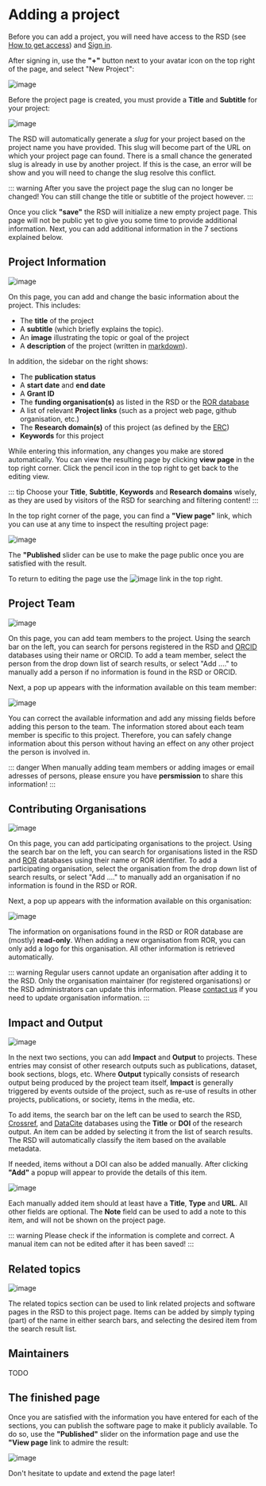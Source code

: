 <!--
SPDX-FileCopyrightText: 2022 Jason Maassen (Netherlands eScience Center) <j.maassen@esciencecenter.nl>
SPDX-FileCopyrightText: 2022 Netherlands eScience Center

SPDX-License-Identifier: CC-BY-4.0
-->

# Adding a project

Before you can add a project, you will need have access to the RSD (see [How to get access](getting-access.md)) and [Sign in](getting-access.md#how-to-sign-in).

After signing in, use the __"+"__ button next to your avatar icon on the top right of the page, and select "New Project":

![image](/plus-software-projects.gif)

Before the project page is created, you must provide a __Title__ and __Subtitle__ for your project:

![image](/new-project.gif)

The RSD will automatically generate a *slug* for your project based on the project name you have provided. This slug will become part of the URL on which your project page can found.
There is a small chance the generated slug is already in use by another project. If this is the case, an error will be show and you will need to change the slug resolve this conflict.

::: warning
After you save the project page the slug can no longer be changed! You can still change the title or subtitle of the project however.
:::

Once you click __"save"__ the RSD will initialize a new empty project page. This page will not be public yet to give you some time to provide additional information.
Next, you can add additional information in the 7 sections explained below.

## Project Information

![image](/basic-project-information.gif)

On this page, you can add and change the basic information about the project. This includes:

- The **title** of the project
- A **subtitle** (which briefly explains the topic).
- An **image** illustrating the topic or goal of the project
- A **description** of the project (written in [markdown](https://www.markdownguide.org)).

In addition, the sidebar on the right shows:

- The **publication status**
- A **start date** and **end date**
- A **Grant ID**
- The **funding organisation(s)** as listed in the RSD or the [ROR database](https://ror.org)
- A list of relevant **Project links** (such as a project web page, github organisation, etc.)
- The **Research domain(s)** of this project (as defined by the [ERC](https://erc.europa.eu/news/new-erc-panel-structure-2021-and-2022))
- **Keywords** for this project

While entering this information, any changes you make are stored automatically. You can view the resulting page by clicking **view page** in the top right corner.
Click the pencil icon in the top right to get back to the editing view.

::: tip
Choose your **Title**, **Subtitle**, **Keywords** and **Research domains** wisely, as they are used by visitors of the RSD for searching and filtering content!
:::

In the top right corner of the page, you can find a **"View page"** link, which you can use at any time to inspect the resulting project page:

![image](/view-and-publish.gif)

The **"Published** slider can be use to make the page public once you are satisfied with the result.

To return to editing the page use the ![image](/edit-page.gif) link in the top right.

## Project Team

![image](/project-team-information.gif)

On this page, you can add team members to the project. Using the search bar on the left, you can search for persons registered in the RSD and [ORCID](https://orcid.org) databases
using their name or ORCID. To add a team member, select the person from the drop down list of search results, or select "Add ...." to manually add a person if no information
is found in the RSD or ORCID.

Next, a pop up appears with the information available on this team member:

![image](/person-information.gif)

You can correct the available information and add any missing fields before adding this person to the team. The information stored about each team member is specific to this
project. Therefore, you can safely change information about this person without having an effect on any other project the person is involved in.

::: danger
When manually adding team members or adding images or email adresses of persons, please ensure you have **persmission** to share this information!
:::

## Contributing Organisations

![image](/project-add-organisation.gif)

On this page, you can add participating organisations to the project. Using the search bar on the left, you can search for organisations listed in the RSD and [ROR](https://ror.org)
databases using their name or ROR identifier. To add a participating organisation, select the organisation from the drop down list of search results, or select "Add ...." to
manually add an organisation if no information is found in the RSD or ROR.

Next, a pop up appears with the information available on this organisation:

![image](/project-add-organisation-details.gif)

The information on organisations found in the RSD or ROR database are (mostly) **read-only**. When adding a new organisation from ROR, you can only add a logo for this organisation.
All other information is retrieved automatically.

::: warning
Regular users cannot update an organisation after adding it to the RSD. Only the organisation maintainer (for registered organisations) or the RSD administrators can update this
information. Please [contact us](mailto:rsd@esciencecenter.nl) if you need to update organisation information.
:::

## Impact and Output

![image](/project-add-impact.gif)

In the next two sections, you can add **Impact** and **Output** to projects. These entries may consist of other research outputs such as publications, dataset, book sections, blogs, etc.
Where **Output** typically consists of research output being produced by the project team itself, **Impact** is generally triggered by events outside of the project, such as re-use of
results in other projects, publications, or society, items in the media, etc.

To add items, the search bar on the left can be used to search the RSD, [Crossref](https://crossref.org), and [DataCite](https://datacite.org) databases using the **Title** or **DOI**
of the research output. An item can be added by selecting it from the list of search results. The RSD will automatically classify the item based on the available metadata.

If needed, items without a DOI can also be added manually. After clicking **"Add"** a popup will appear to provide the details of this item.

![image](/project-add-manual-mention.gif)

Each manually added item should at least have a **Title**, **Type** and **URL**. All other fields are optional. The **Note** field can be used to add a note to this item, and will not
be shown on the project page.

::: warning
Please check if the information is complete and correct. A manual item can not be edited after it has been saved!
:::

## Related topics

![image](/project-related-topics.gif)

The related topics section can be used to link related projects and software pages in the RSD to this project page. Items can be added by simply typing (part) of the name in either
search bars, and selecting the desired item from the search result list.

## Maintainers

TODO

## The finished page

Once you are satisfied with the information you have entered for each of the sections, you can publish the software page to make it publicly available. To do so, use the **"Published"**
slider on the information page and use the **"View page** link to admire the result:

![image](/published.gif)

Don't hesitate to update and extend the page later!
